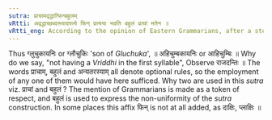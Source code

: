 ```yaml
---
sutra: प्राचामवृद्धात्फिन्बहुलम्
vRtti: अवृद्धाच्छब्दरूपादपत्ये फिन् प्रत्यया भवति बहुलं प्राचां मतेन ॥
vRtti_eng: According to the opinion of Eastern Grammarians, after a stem not having a _Vriddhi_ vowel in the first syllable, the affix '_phin_' is diversely employed in the sense of a descendant.
---
```

Thus ग्लुचुकायनिः or ग्लौचुकिः 'son of _Gluchuka_', ॥ अहिचुम्बकायनिः or आहिचुम्बिः ॥ Why do we say, "not having a _Vriddhi_ in the first syllable", Observe राजदन्तिः ॥ The words प्राचाम्, बहुलं and अन्यतरस्याम् all denote optional rules, so the employment of any one of them would have here sufficed. Why two are used in this _sutra_ viz.  प्राचां and बहुलं ? The mention of Grammarians is made as a token of respect, and बहुलं is used to express the non-uniformity of the _sutra_ construction. In some places this affix फिन् is not at all added, as दाक्षिः, प्लाक्षिः ॥
